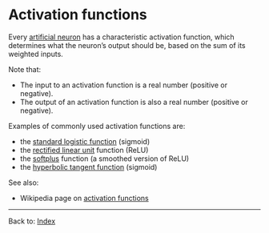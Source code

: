# Activation functions

Every [artificial neuron](artificial_neurons.md) has a characteristic activation function, which determines what the neuron’s output should be, based on the sum of its weighted inputs.

Note that:
- The input to an activation function is a real number (positive or negative).
- The output of an activation function is also a real number (positive or negative).

Examples of commonly used activation functions are:
- the [standard logistic function](standard_logistic_function.md) (sigmoid)
- the [rectified linear unit](rectified_linear_unit.md) function (ReLU)
- the [softplus](softplus.md) function (a smoothed version of ReLU)
- the [hyperbolic tangent function](hyperbolic_tangent_function.md) (sigmoid)

See also:
- Wikipedia page on [activation functions](https://en.wikipedia.org/wiki/Activation_function)

----

Back to: [Index](index.md)
